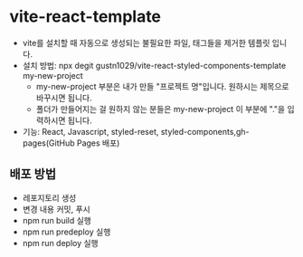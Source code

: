 # vite-react-template
- vite를 설치할 때 자동으로 생성되는 불필요한 파일, 태그들을 제거한 템플릿 입니다.
- 설치 방법: npx degit gustn1029/vite-react-styled-components-template my-new-project
    - my-new-project 부분은 내가 만들 "프로젝트 명"입니다. 원하시는 제목으로 바꾸시면 됩니다.
    - 폴더가 만들어지는 걸 원하지 않는 분들은 my-new-project 이 부분에 "."을 입력하시면 됩니다.
- 기능: React, Javascript, styled-reset, styled-components,gh-pages(GitHub Pages 배포)

## 배포 방법
- 레포지토리 생성
- 변경 내용 커밋, 푸시
- npm run build 실행
- npm run predeploy 실행
- npm run deploy 실행